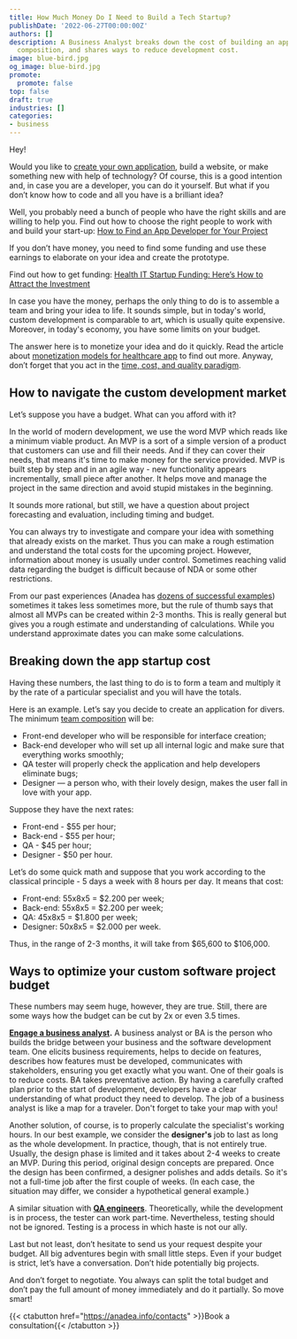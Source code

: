 ```yaml
---
title: How Much Money Do I Need to Build a Tech Startup?
publishDate: '2022-06-27T00:00:00Z'
authors: []
description: A Business Analyst breaks down the cost of building an app startup, team
  composition, and shares ways to reduce development cost.
image: blue-bird.jpg
og_image: blue-bird.jpg
promote:
  promote: false
top: false
draft: true
industries: []
categories:
- business
---
```

Hey!

Would you like to <a href="https://anadea.info/services/mobile-development" target="_blank">create your own application</a>, build a website, or make something new with help of technology? Of course, this is a good intention and, in case you are a developer, you can do it yourself. But what if you don’t know how to code and all you have is a brilliant idea?

Well, you probably need a bunch of people who have the right skills and are willing to help you. Find out how to choose the right people to work with and build your start-up: <a href="https://anadea.info/guides/how-to-find-an-app-developer" target="_blank">How to Find an App Developer for Your Project</a>

If you don’t have money, you need to find some funding and use these earnings to elaborate on your idea and create the prototype.

Find out how to get funding: <a href="https://anadea.info/blog/health-it-startup-funding-how-to-attract-the-investment" target="_blank">Health IT Startup Funding: Here’s How to Attract the Investment</a>

In case you have the money, perhaps the only thing to do is to assemble a team and bring your idea to life. It sounds simple, but in today's world, custom development is comparable to art, which is usually quite expensive. Moreover, in today's economy, you have some limits on your budget.

The answer here is to monetize your idea and do it quickly. Read the article about <a href="https://anadea.info/blog/healthcare-and-medical-mobile-app-revenue-models-to-achieve-best-results" target="_blank">monetization models for healthcare app</a> to find out more. Anyway, don’t forget that you act in the <a href="https://anadea.info/blog/time-quality-cost-which-ones-do-you-choose-for-your-app" target="_blank">time, cost, and quality paradigm</a>.

## How to navigate the custom development market

Let’s suppose you have a budget. What can you afford with it?

In the world of modern development, we use the word MVP which reads like a minimum viable product. An MVP is a sort of a simple version of a product that customers can use and fill their needs. And if they can cover their needs, that means it's time to make money for the service provided. MVP is built step by step and in an agile way - new functionality appears incrementally, small piece after another. It helps move and manage the project in the same direction and avoid stupid mistakes in the beginning.

It sounds more rational, but still, we have a question about project forecasting and evaluation, including timing and budget.

You can always try to investigate and compare your idea with something that already exists on the market. Thus you can make a rough estimation and understand the total costs for the upcoming project. However, information about money is usually under control. Sometimes reaching valid data regarding the budget is difficult because of NDA or some other restrictions.

From our past experiences (Anadea has <a href="https://anadea.info/projects" target="_blank">dozens of successful examples</a>) sometimes it takes less sometimes more, but the rule of thumb says that almost all MVPs can be created within 2-3 months. This is really general but gives you a rough estimate and understanding of calculations. While you understand approximate dates you can make some calculations.

## Breaking down the app startup cost

Having these numbers, the last thing to do is to form a team and multiply it by the rate of a particular specialist and you will have the totals.

Here is an example. Let’s say you decide to create an application for divers. The minimum <a href="https://anadea.info/blog/develop-an-app-like-airbnb#team-tech" target="_blank">team composition</a> will be:

* Front-end developer who will be responsible for interface creation;
* Back-end developer who will set up all internal logic and make sure that everything works smoothly;
* QA tester will properly check the application and help developers eliminate bugs;
* Designer — a person who, with their lovely design, makes the user fall in love with your app.

Suppose they have the next rates:
* Front-end - $55 per hour;
* Back-end - $55 per hour;
* QA - $45 per hour;
* Designer - $50 per hour.

Let’s do some quick math and suppose that you work according to the classical principle - 5 days a week with 8 hours per day. It means that cost:

* Front-end: 55x8x5 = $2.200 per week;
* Back-end: 55x8x5 = $2.200 per week;
* QA: 45x8x5 = $1.800 per week;
* Designer: 50x8x5 = $2.000 per week.

Thus, in the range of 2-3 months, it will take from $65,600 to $106,000.

## Ways to optimize your custom software project budget

These numbers may seem huge, however, they are true. Still, there are some ways how the budget can be cut by 2x or even 3.5 times.

__<a href="https://anadea.info/services/business-analysis" target="_blank">Engage a business analyst</a>.__ A business analyst or BA is the person who builds the bridge between your business and the software development team. One elicits business requirements, helps to decide on features, describes how features must be developed, communicates with stakeholders, ensuring you get exactly what you want. One of their goals is to reduce costs. BA takes preventative action. By having a carefully crafted plan prior to the start of development, developers have a clear understanding of what product they need to develop. The job of a business analyst is like a map for a traveler. Don't forget to take your map with you!

Another solution, of course, is to properly calculate the specialist's working hours. In our best example, we consider the __designer's__ job to last as long as the whole development. In practice, though, that is not entirely true. Usually, the design phase is limited and it takes about 2-4 weeks to create an MVP. During this period, original design concepts are prepared. Once the design has been confirmed, a designer polishes and adds details. So it's not a full-time job after the first couple of weeks. (In each case, the situation may differ, we consider a hypothetical general example.)

A similar situation with __<a href="https://anadea.info/services/quality-assurance" target="_blank">QA engineers</a>__. Theoretically, while the development is in process, the tester can work part-time. Nevertheless, testing should not be ignored. Testing is a process in which haste is not our ally.

Last but not least, don’t hesitate to send us your request despite your budget. All big adventures begin with small little steps. Even if your budget is strict, let’s have a conversation. Don’t hide potentially big projects.

And don’t forget to negotiate. You always can split the total budget and don’t pay the full amount of money immediately and do it partially. So move smart!

{{< ctabutton href="https://anadea.info/contacts" >}}Book a consultation{{< /ctabutton >}}
